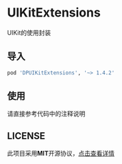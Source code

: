 # UIKitExtensions

UIKit的使用封装



## 导入

```ruby
pod 'DPUIKitExtensions', '~> 1.4.2'
```



## 使用

请直接参考代码中的注释说明



## LICENSE

此项目采用**MIT**开源协议，[点击查看详情](LICENSE)

